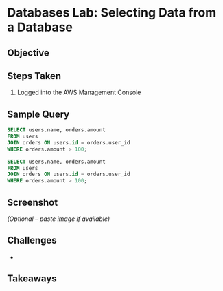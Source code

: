# Databases Lab: Selecting Data from a Database

## Objective


## Steps Taken
1. Logged into the AWS Management Console

## Sample Query
```sql
SELECT users.name, orders.amount
FROM users
JOIN orders ON users.id = orders.user_id
WHERE orders.amount > 100;
```
```sql
SELECT users.name, orders.amount
FROM users
JOIN orders ON users.id = orders.user_id
WHERE orders.amount > 100;
```

## Screenshot
_(Optional – paste image if available)_

## Challenges
- 


## Takeaways
